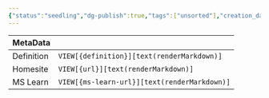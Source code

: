 ```yaml
---
{"status":"seedling","dg-publish":true,"tags":["unsorted"],"creation_date":"2024-05-10 14:22","definition":"undefined","ms-learn-url":"undefined","url":"undefined","aliases":null,"permalink":"/unsorted/matplotlib/","dgPassFrontmatter":true}
---
```



| MetaData   |                                              |
| ---------- | -------------------------------------------- |
| Definition | `VIEW[{definition}][text(renderMarkdown)]`   |
| Homesite   | `VIEW[{url}][text(renderMarkdown)]`          |
| MS Learn   | `VIEW[{ms-learn-url}][text(renderMarkdown)]` |
